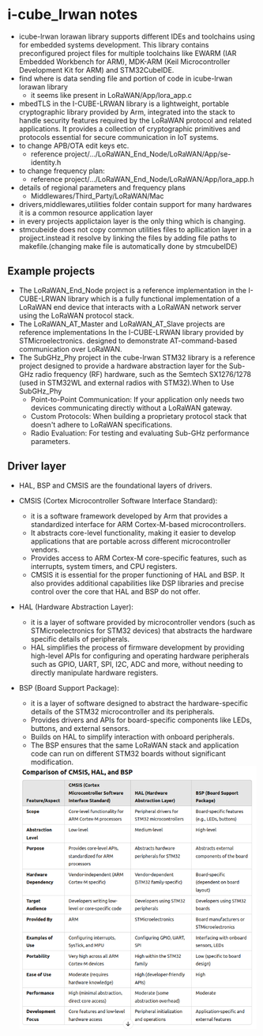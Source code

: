 # i-cube_lrwan notes
* icube-lrwan lorawan library supports different IDEs and toolchains using for embedded systems development. This library contains preconfigured project files for multiple toolchains like EWARM (IAR Embedded Workbench for ARM), MDK-ARM (Keil Microcontroller Development Kit for ARM) and STM32CubeIDE.
* find where is data sending file and portion of code in icube-lrwan lorawan library
    * it seems like present in LoRaWAN/App/lora_app.c
* mbedTLS in the I-CUBE-LRWAN library is a lightweight, portable cryptographic library provided by Arm, integrated into the stack to handle security features required by the LoRaWAN protocol and related applications. It provides a collection of cryptographic primitives and protocols essential for secure communication in IoT systems.
* to change APB/OTA edit keys etc.
    * reference project/.../LoRaWAN_End_Node/LoRaWAN/App/se-identity.h
* to change frequency plan: 
    * reference project/.../LoRaWAN_End_Node/LoRaWAN/App/lora_app.h
* details of regional parameters and frequency plans
    * Middlewares/Third_Party/LoRaWAN/Mac     
* drivers,middlewares,utilities folder contain support for many hardwares it is a common resource application layer
* in every projects applictaion layer is the only thing which is changing. 
* stmcubeide does not copy common utilities files to apllication layer in a projject.instead it resolve by linking the files by adding file paths to makefile.(changing make file is automatically done by stmcubeIDE)

## Example projects
* The LoRaWAN_End_Node project is a reference implementation in the I-CUBE-LRWAN library which is a fully functional implementation of a LoRaWAN end device that interacts with a LoRaWAN network server using the LoRaWAN protocol stack.
* The LoRaWAN_AT_Master and LoRaWAN_AT_Slave projects are reference implementations In the I-CUBE-LRWAN library provided by STMicroelectronics. designed to demonstrate AT-command-based communication over LoRaWAN. 
* The SubGHz_Phy project in the cube-lrwan STM32 library is a reference project designed to provide a hardware abstraction layer for the Sub-GHz radio frequency (RF) hardware, such as the Semtech SX1276/1278 (used in STM32WL and external radios with STM32).When to Use SubGHz_Phy
   * Point-to-Point Communication: If your application only needs two devices communicating directly without a LoRaWAN gateway.
   * Custom Protocols: When building a proprietary protocol stack that doesn't adhere to LoRaWAN specifications.
   * Radio Evaluation: For testing and evaluating Sub-GHz performance parameters.

## Driver layer
* HAL, BSP and CMSIS are the foundational layers of drivers.
* CMSIS (Cortex Microcontroller Software Interface Standard):
    * it is a software framework developed by Arm that provides a standardized interface for ARM Cortex-M-based microcontrollers.
    * It abstracts core-level functionality, making it easier to develop applications that are portable across different microcontroller vendors.
    * Provides access to ARM Cortex-M core-specific features, such as interrupts, system timers, and CPU registers.
    * CMSIS it is essential for the proper functioning of HAL and BSP. It also provides additional capabilities like DSP libraries and precise control over the core that HAL and BSP do not offer.
* HAL (Hardware Abstraction Layer):
    * it is a layer of software provided by microcontroller vendors (such as STMicroelectronics for STM32 devices) that abstracts the hardware specific details of peripherals. 
    * HAL simplifies the process of firmware development by providing high-level APIs for configuring and operating hardware peripherals such as GPIO, UART, SPI, I2C, ADC and more, without needing to directly manipulate hardware registers.
* BSP (Board Support Package): 
    * it is a layer of software designed to abstract the hardware-specific details of the STM32 microcontroller and its peripherals.
    * Provides drivers and APIs for board-specific components like LEDs, buttons, and external sensors.
    * Builds on HAL to simplify interaction with onboard peripherals.
    * The BSP ensures that the same LoRaWAN stack and application code can run on different STM32 boards without significant modification.

    <img src=../img/driver_dif.png>